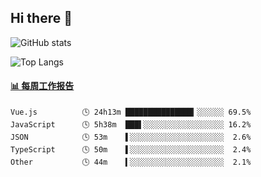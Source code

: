 ## Hi there 👋

![GitHub stats](https://github-readme-stats.orilight.top/api?username=orilights)

![Top Langs](https://github-readme-stats.orilight.top/api/top-langs/?username=orilights&layout=compact)

<!-- waka-box start -->
#### <a href="https://gist.github.com/92c8d5b388768c10efcba86e82b7c4fb" target="_blank">📊 每周工作报告</a>
```text
Vue.js          🕓 24h13m ███████████████▎░░░░░░ 69.5%
JavaScript      🕓 5h38m  ███▌░░░░░░░░░░░░░░░░░░ 16.2%
JSON            🕓 53m    ▌░░░░░░░░░░░░░░░░░░░░░  2.6%
TypeScript      🕓 50m    ▌░░░░░░░░░░░░░░░░░░░░░  2.4%
Other           🕓 44m    ▍░░░░░░░░░░░░░░░░░░░░░  2.1%
```
<!-- Powered by https://github.com/journey-ad/waka-box-go . -->
<!-- waka-box end -->
